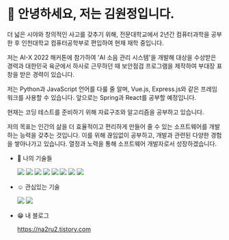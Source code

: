 # 👋 안녕하세요, 저는 김원정입니다.
  더 넓은 시야와 창의적인 사고를 갖추기 위해, 전문대학교에서 2년간 컴퓨터과학을 공부한 후 
  인천대학교 컴퓨터공학부로 편입하여 현재 재학 중입니다.

  저는 AI-X 2022 해커톤에 참가하여 'AI 소음 관리 시스템'을 개발해 대상을 수상받은 경력과
  대한민국 육군에서 하사로 근무하던 때 보안점검 프로그램을 제작하여 부대장 표창을 받은 경력이 있습니다.
  
  저는 Python과 JavaScript 언어를 다룰 줄 알며, Vue.js, Express.js와 같은 프레임워크를 사용할 수 있습니다.
  앞으로는 Spring과 React를 공부할 예정입니다.
  
  현재는 코딩 테스트를 준비하기 위해 자료구조와 알고리즘을 공부하고 있습니다.

  저의 목표는 인간의 삶을 더 효율적이고 편리하게 만들어 줄 수 있는 소프트웨어를 개발하는 능력을 갖추는 것입니다.
  이를 위해 끊임없이 공부하고, 개발과 관련된 다양한 경험을 쌓아나가고 있습니다. 열정과 노력을 통해 소프트웨어 개발자로서 성장하겠습니다.

- 🌱 나의 기술들

  <img src="https://img.shields.io/badge/python-3776AB?style=for-the-badge&logo=python&logoColor=white"> 
  <img src="https://img.shields.io/badge/javascript-F7DF1E?style=for-the-badge&logo=javascript&logoColor=black">
  <img src="https://img.shields.io/badge/html-E34F26?style=for-the-badge&logo=html5&logoColor=white">
  <img src="https://img.shields.io/badge/css-1572B6?style=for-the-badge&logo=css3&logoColor=white">
  <img src="https://img.shields.io/badge/flask-000000?style=for-the-badge&logo=flask&logoColor=white">
  <img src="https://img.shields.io/badge/vue.js-4FC08D?style=for-the-badge&logo=vue.js&logoColor=white">
  <img src="https://img.shields.io/badge/express-000000?style=for-the-badge&logo=express&logoColor=white">
  <img src="https://img.shields.io/badge/mysql-4479A1?style=for-the-badge&logo=mysql&logoColor=white">
  
- ☺️ 관심있는 기술

  <img src="https://img.shields.io/badge/Spring-6DB33F?style=for-the-badge&logo=Spring&logoColor=white">
  <img src="https://img.shields.io/badge/react-61DAFB?style=for-the-badge&logo=react&logoColor=black">

- 😁 내 블로그

    https://na2ru2.tistory.com
   
